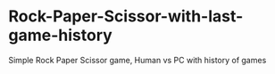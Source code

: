 # Rock-Paper-Scissor-with-last-game-history
Simple Rock Paper Scissor game, Human vs PC with history of games
